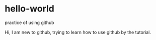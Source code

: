 # hello-world
practice of using github

Hi, I am new to github, trying to learn how to use github by the tutorial.
